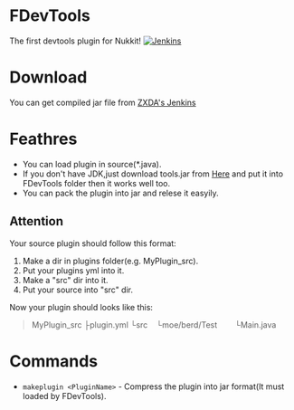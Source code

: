 # FDevTools
The first devtools plugin for Nukkit!
[![Jenkins](https://img.shields.io/jenkins/s/https/jenkins.zxda.net/FDevTools.svg)](https://jenkins.zxda.net/FDevTools)

# Download
You can get compiled jar file from [ZXDA's Jenkins](https://jenkins.zxda.net/view/Nukkit/job/FDevTools/)

# Feathres
* You can load plugin in source(*.java).
* If you don't have JDK,just download tools.jar from [Here](https://www.dropbox.com/s/vjvcebljpk6qlmj/tools.jar?dl=0) and put it into FDevTools folder then it works well too.
* You can pack the plugin into jar and relese it easyily.

## Attention
Your source plugin should follow this format:

1. Make a dir in plugins folder(e.g. MyPlugin_src).
2. Put your plugins yml into it.
3. Make a "src" dir into it.
4. Put your source into "src" dir.

Now your plugin should looks like this:
>MyPlugin_src
├plugin.yml
└src
&nbsp;&nbsp;&nbsp;└moe/berd/Test
&nbsp;&nbsp;&nbsp;&nbsp;&nbsp;&nbsp;&nbsp;└Main.java

# Commands
* `makeplugin <PluginName>` - Compress the plugin into jar format(It must loaded by FDevTools).
